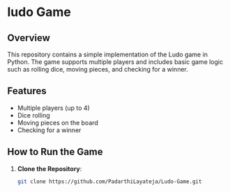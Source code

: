 # ludo Game

## Overview
This repository contains a simple implementation of the Ludo game in Python. The game supports multiple players and includes basic game logic such as rolling dice, moving pieces, and checking for a winner.

## Features
- Multiple players (up to 4)
- Dice rolling
- Moving pieces on the board
- Checking for a winner

## How to Run the Game
1. **Clone the Repository**:
   ```bash
   git clone https://github.com/PadarthiLayateja/Ludo-Game.git
